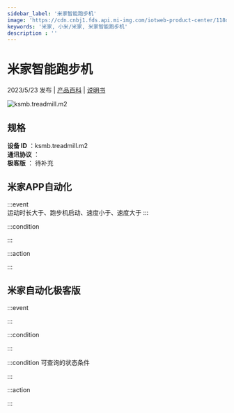 ```yaml
---
sidebar_label: '米家智能跑步机'
image: 'https://cdn.cnbj1.fds.api.mi-img.com/iotweb-product-center/118d6409a2f4779985c5600ced23d74c_1675415351872.png?GalaxyAccessKeyId=AKVGLQWBOVIRQ3XLEW&Expires=9223372036854775807&Signature=txIRsLDaVopoibDaI8EmISTt8iA='
keywords: '米家, 小米/米家, 米家智能跑步机'
description : ''
---
```

# 米家智能跑步机

2023/5/23 发布 | [产品百科](https://home.mi.com/webapp/content/baike/product/index.html?model=ksmb.treadmill.m2/) | [说明书](https://home.mi.com/views/introduction.html?model=ksmb.treadmill.m2&region=cn)

![ksmb.treadmill.m2](https://cdn.cnbj1.fds.api.mi-img.com/iotweb-product-center/118d6409a2f4779985c5600ced23d74c_1675415351872.png?GalaxyAccessKeyId=AKVGLQWBOVIRQ3XLEW&Expires=9223372036854775807&Signature=txIRsLDaVopoibDaI8EmISTt8iA=)

## 规格  
> 
**设备 ID** ：ksmb.treadmill.m2  
**通讯协议** ：  
**极客版**  ： 待补充 


## 米家APP自动化  

:::event  
运动时长大于、跑步机启动、速度小于、速度大于
:::

:::condition  

:::

:::action   

:::

## 米家自动化极客版  

:::event  

:::

:::condition  

:::

:::condition 可查询的状态条件  

:::

:::action  

:::

        
